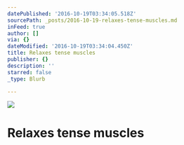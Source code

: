 ```yaml
---
datePublished: '2016-10-19T03:34:05.518Z'
sourcePath: _posts/2016-10-19-relaxes-tense-muscles.md
inFeed: true
author: []
via: {}
dateModified: '2016-10-19T03:34:04.450Z'
title: Relaxes tense muscles
publisher: {}
description: ''
starred: false
_type: Blurb

---
```

![](https://the-grid-user-content.s3-us-west-2.amazonaws.com/c2ac024d-86d1-4580-84da-47d2288b8d8f.jpg)

# Relaxes tense muscles